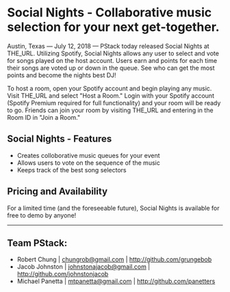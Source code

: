 # Social Nights - Collaborative music selection for your next get-together.

Austin, Texas — July 12, 2018 —  PStack today released Social Nights at THE_URL. Utilizing Spotify, Social Nights allows any user to select and vote for songs played on the host account. Users earn and points for each time their songs are voted up or down in the queue. See who can get the most points and become the nights best DJ! 

To host a room, open your Spotify account and begin playing any music. Visit THE_URL and select "Host a Room." Login with your Spotify account (Spotify Premium required for full functionality) and your room will be ready to go. Friends can join your room by visiting THE_URL and entering in the Room ID in "Join a Room."

## Social Nights - Features
- Creates colloborative music queues for your event
- Allows users to vote on the sequence of the music
- Keeps track of the best song selectors


## Pricing and Availability
For a limited time (and the foreseeable future), Social Nights is available for free to demo by anyone!

---

## Team PStack:
- Robert Chung | chungrob@gmail.com | http://github.com/grungebob
- Jacob Johnston | johnstonajacob@gmail.com | http://github.com/johnstonjacob
- Michael Panetta | mtpanetta@gmail.com | http://github.com/panetters

